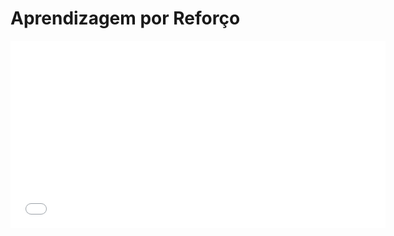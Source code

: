 # Aprendizagem por Reforço

<embed src="reinforcementLearning.pdf" type="application/pdf" width="600" height="300">

<!-- Este arquivo eh apenas uma copia. O original com o fonte estah no projeto reinLearn no github-->
